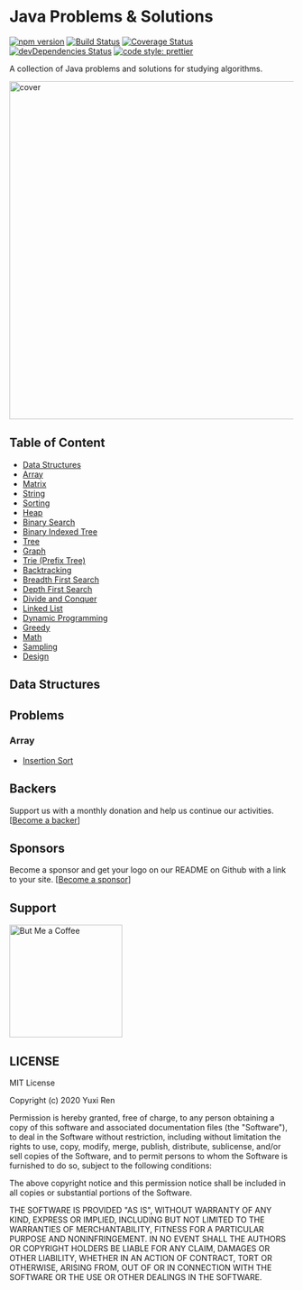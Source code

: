 # Java Problems & Solutions

[![npm version](https://badge.fury.io/js/javascript-problems-and-solutions.svg)](https://badge.fury.io/js/javascript-problems-and-solutions)
[![Build Status](https://travis-ci.org/jeantimex/javascript-problems-and-solutions.svg?branch=master)](https://travis-ci.org/jeantimex/javascript-problems-and-solutions)
[![Coverage Status](https://coveralls.io/repos/github/jeantimex/javascript-problems-and-solutions/badge.svg?branch=code-coverage)](https://coveralls.io/github/jeantimex/javascript-problems-and-solutions?branch=code-coverage)
[![devDependencies Status](https://david-dm.org/jeantimex/javascript-problems-and-solutions/dev-status.svg)](https://david-dm.org/jeantimex/javascript-problems-and-solutions?type=dev)
[![code style: prettier](https://img.shields.io/badge/code_style-prettier-ff69b4.svg)](https://github.com/prettier/prettier)

A collection of Java problems and solutions for studying algorithms.

<!-- markdownlint-disable MD033 -->
<img alt="cover" src="https://user-images.githubusercontent.com/565300/33303581-c55a1280-d3b8-11e7-8e78-6879731416f1.png" width="600" />

## Table of Content
- [Data Structures](#data-structures)
- [Array](#array)
- [Matrix](#matrix)
- [String](#string)
- [Sorting](#sorting)
- [Heap](#heap)
- [Binary Search](#binary-search)
- [Binary Indexed Tree](#binary-indexed-tree)
- [Tree](#tree)
- [Graph](#graph)
- [Trie (Prefix Tree)](#trie-prefix-tree)
- [Backtracking](#backtracking)
- [Breadth First Search](#breadth-first-search)
- [Depth First Search](#depth-first-search)
- [Divide and Conquer](#divide-and-conquer)
- [Linked List](#linked-list)
- [Dynamic Programming](#dynamic-programming)
- [Greedy](#greedy)
- [Math](#math)
- [Sampling](#sampling)
- [Design](#design)

## Data Structures

## Problems

### Array
- [Insertion Sort](Insertionsort.java)
<!---
- [Two Sum](src/array/two-sum.js)
- [Three Sum](src/array/three-sum.js)
- [Median of Two Sorted Arrays](src/array/median-of-two-sorted-arrays.js)
- [Largest Rectangle in Histogram](src/array/largest-rectangle-in-histogram.js)
- [Plus One](src/array/plus-one.js)
- [Trapping Rain Water](src/array/trapping-rain-water)
- [Merge Intervals](src/array/merge-intervals.js)
- [Spiral Matrix](src/array/spiral-matrix.js)
- [Summary Ranges](src/array/summary-ranges.js)
- [Find All Numbers Disappeared in an Array](src/array/find-all-numbers-disappeared-in-an-array.js)
- [Game of Life](src/array/game-of-life.js)
- [Next Permutation](src/array/next-permutation.js)
- [Find Peak Element](src/array/find-peak-element.js)
- [Wiggle Sort](src/array/wiggle-sort.js)
- [Wiggle Sort II](src/array/wiggle-sort-ii.js)
- [Valid Triangle Number](src/array/valid-triangle-number.js)
- [Find Anagram Mappings](src/array/find-anagram-mappings.js)
- [K Empty Slots](src/array/k-empty-slots.js)
- [Flatten Nested List Iterator](src/array/flatten-nested-list-iterator.js)
- [Daily Temperatures](src/array/daily-temperatures.js)
- [Sliding Window Maximum](src/array/sliding-window-maximum.js)
- [Subarray Sum Equals K](src/array/subarray-sum-equals-k.js)
- [Subarray Product Less Than K](src/array/subarray-product-less-than-k.js)
- [Maximum Product of Three Numbers](src/array/maximum-product-of-three-numbers.js)
- [Maximum Product of Word Lengths](src/array/maximum-product-of-word-lengths.js)
- [Kth Largest Element in an Array](src/array/kth-largest-element-in-an-array.js)
- [Insert Interval](src/array/insert-interval.js)
- [Toeplitz Matrix](src/array/toeplitz-matrix.js)
- [Max Consecutive Ones](src/array/max-consecutive-ones.js)
- [Max Consecutive Ones II](src/array/max-consecutive-ones-ii.js)
- [Flippling an Image](src/array/flipping-an-image.js)
- [Number of Boomerangs](src/array/number-of-boomerangs.js)
- [Beautiful Arrangement II](src/array/beautiful-arrangement-ii.js)
- [Non-decreasing Array](src/array/non-decreasing-array.js)
- [Largest Number At Least Twice of Others](src/array/largest-number-at-least-twice-of-others.js)
- [Maximize Distance to Closest Person](src/array/maximize-distance-to-closest-person.js)
- [Positions of Large Groups](src/array/positions-of-large-groups.js)
- [Maximum Average Subarray I](src/array/maximum-average-subarray-i.js)
- [Shortest Unsorted Continuous Subarray](src/array/shortest-unsorted-continuous-subarray.js)
- [Relative Ranks](src/array/relative-ranks.js)
- [Sentence Similarity](src/array/sentence-similarity.js)
- [Sentence Similarity II](src/array/sentence-similarity-ii.js)
- [Magic Squares In Grid](src/array/magic-squares-in-grid.js)
- [Range Addition](src/array/range-addition.js)
- [Increasing Triplet Subsequence](src/array/increasing-triplet-subsequence.js)
- [Valid Tic-Tac-Toe State](src/array/valid-tic-tac-toe-state.js)
- [Maximum Size Subarray Sum Equals k](src/array/maximum-size-subarray-sum-equals-k.js)
- [Longest Mountain in Array](src/array/longest-mountain-in-array.js)
- [Continuous Subarray Sum](src/array/continuous-subarray-sum.js)
- [Contiguous Array](src/array/contiguous-array.js)
- [Merge Sorted Array](src/array/merge-sorted-array.js)
- [Product of Array Except Self](src/array/product-of-array-except-self.js)
- [Missing Number](src/array/missing-number.js)
- [Maximum Sum Subarray](src/array/maximum-subarray.js)
- [Maximum Product Subarray](src/array/maximum-product-subarray.js)
- [Evaluate Reverse Polish Notation](src/array/evaluate-reverse-polish-notation.js)
- [Shortest Word Distance](src/array/shortest-word-distance.js)
- [Shortest Word Distance II](src/design/shortest-word-distance-ii.js)
- [Shortest Word Distance III](src/array/shortest-word-distance-iii.js)
- [Sort Colors](src/array/sort-colors.js)
- [Find the Celebrity](src/array/find-the-celebrity.js)
- [Can Place Flowers](src/array/can-place-flowers.js)
- [K-diff Pairs in an Array](src/array/k-diff-pairs-in-an-array.js)
- [Container With Most Water](src/array/container-with-most-water.js)
- [First Missing Positive](src/array/first-missing-positive.js)
- [Missing Ranges](src/array/missing-ranges.js)
- [Majority Elements](src/array/majority-element.js)
- [Find All Duplicates in an Array](src/array/find-all-duplicates-in-an-array.js)
- [Third Maximum Number](src/array/third-maximum-number.js)
- [Split Array with Equal Sum](src/array/split-array-with-equal-sum.js)
- [Maximum Swap](src/array/maximum-swap.js)
- [Candy Crush](src/array/candy-crush.js)
- [Pascal's Triangle](src/array/pascals-triangle.js)
- [Pascal's Triangle II](src/array/pascals-triangle-ii.js)
- [Contains Duplicate II](src/array/contains-duplicate-ii.js)
- [Contains Duplicate III](src/array/contains-duplicate-iii.js)
- [H-Index](src/array/h-index.js)
- [H-Index II](src/array/h-index-ii.js)
- [Pour Water](src/array/pour_water.js)
- [Sort a stack using a temporary stack](src/array/sort-a-stack-using-a-temporary-stack.js)
--->


## Backers

Support us with a monthly donation and help us continue our activities. [[Become a backer](https://opencollective.com/java-problems-and-solutions#backer)]

## Sponsors

Become a sponsor and get your logo on our README on Github with a link to your site. [[Become a sponsor](https://opencollective.com/java-problems-and-solutions#sponsor)]

## Support

<!-- markdownlint-disable MD033 -->
<a href="https://paypal.me/ritayuxi/3">
  <img alt="But Me a Coffee" src="https://az743702.vo.msecnd.net/cdn/kofi4.png?v=0" width="200" />
</a>

## LICENSE

MIT License

Copyright (c) 2020 Yuxi Ren

Permission is hereby granted, free of charge, to any person obtaining a copy
of this software and associated documentation files (the "Software"), to deal
in the Software without restriction, including without limitation the rights
to use, copy, modify, merge, publish, distribute, sublicense, and/or sell
copies of the Software, and to permit persons to whom the Software is
furnished to do so, subject to the following conditions:

The above copyright notice and this permission notice shall be included in all
copies or substantial portions of the Software.

THE SOFTWARE IS PROVIDED "AS IS", WITHOUT WARRANTY OF ANY KIND, EXPRESS OR
IMPLIED, INCLUDING BUT NOT LIMITED TO THE WARRANTIES OF MERCHANTABILITY,
FITNESS FOR A PARTICULAR PURPOSE AND NONINFRINGEMENT. IN NO EVENT SHALL THE
AUTHORS OR COPYRIGHT HOLDERS BE LIABLE FOR ANY CLAIM, DAMAGES OR OTHER
LIABILITY, WHETHER IN AN ACTION OF CONTRACT, TORT OR OTHERWISE, ARISING FROM,
OUT OF OR IN CONNECTION WITH THE SOFTWARE OR THE USE OR OTHER DEALINGS IN THE
SOFTWARE.
